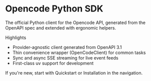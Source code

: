 # Opencode Python SDK

The official Python client for the Opencode API, generated from the OpenAPI spec and extended with ergonomic helpers.

Highlights
- Provider-agnostic client generated from OpenAPI 3.1
- Thin convenience wrapper (OpenCodeClient) for common tasks
- Sync and async SSE streaming for live event feeds
- First-class uv support for development

If you're new, start with Quickstart or Installation in the navigation.
